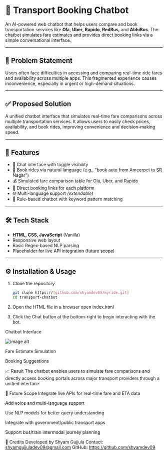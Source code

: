 # 🚖 Transport Booking Chatbot

An AI-powered web chatbot that helps users compare and book transportation services like **Ola**, **Uber**, **Rapido**, **RedBus**, and **AbhiBus**. The chatbot simulates fare estimates and provides direct booking links via a simple conversational interface.

---

## 📌 Problem Statement

Users often face difficulties in accessing and comparing real-time ride fares and availability across multiple apps. This fragmented experience causes inconvenience, especially in urgent or high-demand situations.

---

## ✅ Proposed Solution

A unified chatbot interface that simulates real-time fare comparisons across multiple transportation services. It allows users to easily check prices, availability, and book rides, improving convenience and decision-making speed.

---

## 🚀 Features

- 💬 Chat interface with toggle visibility
- 📍 Book rides via natural language (e.g., "book auto from Ameerpet to SR Nagar")
- 💰 Simulated fare comparison table for Ola, Uber, and Rapido
- 🔗 Direct booking links for each platform
- 🌐 Multi-language support *(extendable)*
- 🤖 Rule-based chatbot with keyword pattern matching

---

## 🛠️ Tech Stack

- **HTML, CSS, JavaScript** (Vanilla)
- Responsive web layout
- Basic Regex-based NLP parsing
- Placeholder for live API integration (future scope)

---

## ⚙️ Installation & Usage

1. Clone the repository  
   ```bash
   git clone https://[github.com/shyamdev09/myride.git]
   cd transport-chatbot


2. Open the HTML file in a browser
open index.html

3. Click the Chat button at the bottom-right to begin interacting with the bot.

Chatbot Interface

![image alt](https://github.com/shyamdev09/myride/blob/503b2a93e71919d678601596e6fe0c0ad355458f/Screenshot%20Chatbot%20UI.png)







Fare Estimate Simulation









Booking Suggestions









📈 Result
The chatbot enables users to simulate fare comparisons and directly access booking portals across major transport providers through a unified interface.


🔮 Future Scope
Integrate live APIs for real-time fare and ETA data

Add voice and multi-language support

Use NLP models for better query understanding

Integrate with government/public transport apps

Support bus/train intermodal journey planning



🙌 Credits
Developed by Shyam Gujjula
Contact: shyamgujjuladev09@gmail.com
GitHub: https://github.com/shyamdev09
   
